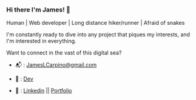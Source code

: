 ### Hi there I'm James! :wave:

Human | Web developer | Long distance hiker/runner | Afraid of snakes 

I'm constantly ready to dive into any project that piques my interests, and I'm interested in everything.

Want to connect in the vast of this digital sea?

  - :mailbox_with_mail: : [JamesLCarpino@gmail.com](jameslcarpino@gmail.com)
  
  - :pencil: : [Dev](https://dev.to/jameslcarpino)
  
  - :link: : [Linkedin](linkedin.com/in/jameslcarpino) || [Portfolio](jameslcarpino.com)




